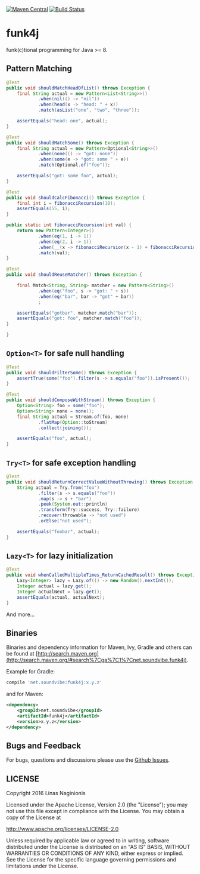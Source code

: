 [![Maven Central](https://maven-badges.herokuapp.com/maven-central/net.soundvibe/funk4j/badge.svg)](https://maven-badges.herokuapp.com/maven-central/net.soundvibe/funk4j)
[![Build Status](https://travis-ci.org/soundvibe/funk4j.png)](https://travis-ci.org/soundvibe/funk4j)

# funk4j

funk(c)tional programming for Java >= 8.

## Pattern Matching

```java
@Test
public void shouldMatchHeadOfList() throws Exception {
    final String actual = new Pattern<List<String>>()
            .when(nil(() -> "nil"))
            .when(head(x -> "head: " + x))
            .match(asList("one", "two", "three"));

    assertEquals("head: one", actual);
}

@Test
public void shouldMatchSome() throws Exception {
    final String actual = new Pattern<Optional<String>>()
            .when(none(() -> "got: none"))
            .when(some(e -> "got: some " + e))
            .match(Optional.of("foo"));

    assertEquals("got: some foo", actual);
}

@Test
public void shouldCalcFibonacci() throws Exception {
    final int i = fibonacciRecursion(10);
    assertEquals(55, i);
}

public static int fibonacciRecursion(int val) {
    return new Pattern<Integer>()
            .when(eq(1, i -> 1))
            .when(eq(2, i -> 1))
            .when(__(x -> fibonacciRecursion(x - 1) + fibonacciRecursion(x - 2)))
            .match(val);
}

@Test
public void shouldReuseMatcher() throws Exception {

    final Match<String, String> matcher = new Pattern<String>()
            .when(eq("foo", s -> "got: " + s))
            .when(eq("bar", bar -> "got" + bar))
            ;

    assertEquals("gotbar", matcher.match("bar"));
    assertEquals("got: foo", matcher.match("foo"));
}

}
```

## ```Option<T>``` for safe null handling
```java
@Test
public void shouldFilterSome() throws Exception {
    assertTrue(some("foo").filter(s -> s.equals("foo")).isPresent());
}

@Test
public void shouldComposeWithStream() throws Exception {
    Option<String> foo = some("foo");
    Option<String> none = none();
    final String actual = Stream.of(foo, none)
            .flatMap(Option::toStream)
            .collect(joining());

    assertEquals("foo", actual);
}

```


## ```Try<T>``` for safe exception handling
```java
@Test
public void shouldReturnCorrectValueWithoutThrowing() throws Exception {
    String actual = Try.from("foo")
            .filter(s -> s.equals("foo"))
            .map(s -> s + "bar")
            .peek(System.out::println)
            .transform(Try::success, Try::failure)
            .recover(throwable -> "not used")
            .orElse("not used");

    assertEquals("foobar", actual);
}

```

## ```Lazy<T>``` for lazy initialization
```java
@Test
public void whenCalledMultipleTimes_ReturnCachedResult() throws Exception {
    Lazy<Integer> lazy = Lazy.of(() -> new Random().nextInt());
    Integer actual = lazy.get();
    Integer actualNext = lazy.get();
    assertEquals(actual, actualNext);
}

```

And more...

## Binaries

Binaries and dependency information for Maven, Ivy, Gradle and others can be found at [http://search.maven.org](http://search.maven.org/#search%7Cga%7C1%7Cnet.soundvibe.funk4j).

Example for Gradle:

```groovy
compile 'net.soundvibe:funk4j:x.y.z'
```

and for Maven:

```xml
<dependency>
    <groupId>net.soundvibe</groupId>
    <artifactId>funk4j</artifactId>
    <version>x.y.z</version>
</dependency>
```


## Bugs and Feedback

For bugs, questions and discussions please use the [Github Issues](https://github.com/soundvibe/funk4j/issues).

## LICENSE

Copyright 2016 Linas Naginionis

Licensed under the Apache License, Version 2.0 (the "License");
you may not use this file except in compliance with the License.
You may obtain a copy of the License at

<http://www.apache.org/licenses/LICENSE-2.0>

Unless required by applicable law or agreed to in writing, software
distributed under the License is distributed on an "AS IS" BASIS,
WITHOUT WARRANTIES OR CONDITIONS OF ANY KIND, either express or implied.
See the License for the specific language governing permissions and
limitations under the License.


